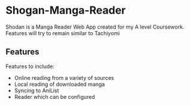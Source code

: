 # Shogan-Manga-Reader
Shodan is a Manga Reader Web App created for my A level Coursework.
Features will try to remain similar to Tachiyomi

## Features
Features to include:
- Online reading from a variety of sources
- Local reading of downloaded manga
- Syncing to AniList
- Reader which can be configured
